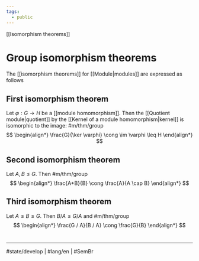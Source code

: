 ```yaml
---
tags:
  - public
---
```

[[Isomorphism theorems]]
# Group isomorphism theorems

The [[isomorphism theorems]] for [[Module|modules]] are expressed as follows

## First isomorphism theorem

Let $\varphi : G \to H$ be a [[module homomorphism]].
Then the [[Quotient module|quotient]] by the [[Kernel of a module homomorphism|kernel]] is isomorphic to the image: #m/thm/group 
$$
\begin{align*}
\frac{G}{\ker \varphi} \cong \im \varphi \leq H
\end{align*}
$$

## Second isomorphism theorem

Let $A,B \leq G$. Then #m/thm/group 
$$
\begin{align*}
\frac{A+B}{B} \cong \frac{A}{A \cap B}
\end{align*}
$$

## Third isomorphism theorem

Let $A \leq B \leq G$.
Then $B / A \leq G / A$ and #m/thm/group 
$$
\begin{align*}
\frac{G / A}{B / A} \cong \frac{G}{B}
\end{align*}
$$

#
---
#state/develop  | #lang/en | #SemBr
